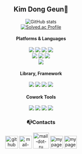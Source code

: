 <div align="center">

## Kim Dong Geun👏
![GitHub stats](https://github-readme-stats.vercel.app/api?username=kdg99&show_icons=true)  
[![Solved.ac Profile](http://mazassumnida.wtf/api/v2/generate_badge?boj=artra)](https://solved.ac/백준아이디/)

#### Platforms & Languages
<p>
<img src="https://img.shields.io/badge/java-1E8CBE?style=for-the-badge&logo=null&logoColor=white">
<img src="https://img.shields.io/badge/vb-1E8CBE?style=for-the-badge&logo=null&logoColor=white">
<img src="https://img.shields.io/badge/c++-00599C?style=for-the-badge&logo=cplusplus&logoColor=white">
<img src="https://img.shields.io/badge/python-3776AB?style=for-the-badge&logo=python&logoColor=white">
<br/>
<img src="https://img.shields.io/badge/html5-E34F26?style=for-the-badge&logo=html5&logoColor=white">
<img src="https://img.shields.io/badge/css3-1572B6?style=for-the-badge&logo=css3&logoColor=white">
<img src="https://img.shields.io/badge/javascript-F7DF1E?style=for-the-badge&logo=javascript&logoColor=white">
<br/>
<img src="https://img.shields.io/badge/android-3DDC84?style=for-the-badge&logo=android&logoColor=white">
</p>

#### Library, Framework
<p>
<img src="https://img.shields.io/badge/jquery-0769AD?style=for-the-badge&logo=jquery&logoColor=white">
<img src="https://img.shields.io/badge/jsp-1E8CBE?style=for-the-badge&logo=null&logoColor=white">
<img src="https://img.shields.io/badge/vue-4FC08D?style=for-the-badge&logo=vuedotjs&logoColor=white">
<img src="https://img.shields.io/badge/spring-6DB33F?style=for-the-badge&logo=spring&logoColor=white">
</p>

#### Cowork Tools
<p>
<img src="https://img.shields.io/badge/git-F05032?style=for-the-badge&logo=git&logoColor=white">
<img src="https://img.shields.io/badge/slack-4A154B?style=for-the-badge&logo=slack&logoColor=white">
<img src="https://img.shields.io/badge/notion-000000?style=for-the-badge&logo=notion&logoColor=white">
<img src="https://img.shields.io/badge/discord-5865F2?style=for-the-badge&logo=discord&logoColor=white">
</p>



### 📭Contacts
[<img src='https://cdn.jsdelivr.net/npm/simple-icons@3.0.1/icons/github.svg' alt='github' height='40'>](https://github.com/kdg99)
[<img src='https://cdn.jsdelivr.net/npm/simple-icons@3.0.1/icons/mail-dot-ru.svg' alt='mail-dot-ru' height='40'>](mailto:gpaj123ehdm@gmail.com) [<img src='https://img1.daumcdn.net/thumb/R1280x0/?scode=mtistory2&fname=https%3A%2F%2Ft1.daumcdn.net%2Fcfile%2Ftistory%2F9929C8455FEADCE219' alt='mail-dot-ru' height='50'>](https://kdg99.tistory.com)
[<img src='https://upload.wikimedia.org/wikipedia/commons/3/34/Home-icon.svg' alt='mypage' height='40'>](http://kdg99.link) 
  [<img src='https://upload.wikimedia.org/wikipedia/commons/e/e9/Notion-logo.svg' alt='mypage' height='40'>]([http://kdg99.link](https://flossy-toucan-bc9.notion.site/a551484ce7c24cf7b8923c09404a03d2)) 
</div>


<!--
저장소 사용언어
[![Top Langs](https://github-readme-stats.vercel.app/api/top-langs/?username=kdg99)](https://github.com/anuraghazra/github-readme-stats)


**kdg99/kdg99** is a ✨ _special_ ✨ repository because its `README.md` (this file) appears on your GitHub profile.

Here are some ideas to get you started:

- 🔭 I’m currently working on ...
- 🌱 I’m currently learning ...
- 👯 I’m looking to collaborate on ...
- 🤔 I’m looking for help with ...
- 💬 Ask me about ...
- 📫 How to reach me: ...
- 😄 Pronouns: ...
- ⚡ Fun fact: ...
-->
